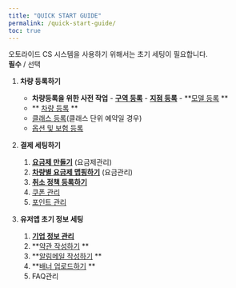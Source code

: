 ```yaml
---
title: "QUICK START GUIDE"
permalink: /quick-start-guide/
toc: true
---
```


오토라이드 CS 시스템을 사용하기 위해서는 초기 세팅이 필요합니다.  
**필수** / 선택


1.  **차량 등록하기**  
	- **차량등록을 위한 사전 작업**
				- **[구역 등록]([https://otoride.github.io/OTORIDE3.0_Manual_Ko/registerVehicle/#%EA%B5%AC%EC%97%AD%EC%9D%84--%EB%93%B1%EB%A1%9D%ED%95%98%EB%8A%94--%EB%B0%A9%EB%B2%95](https://otoride.github.io/OTORIDE3.0_Manual_Ko/registerVehicle/#%EA%B5%AC%EC%97%AD%EC%9D%84--%EB%93%B1%EB%A1%9D%ED%95%98%EB%8A%94--%EB%B0%A9%EB%B2%95))**
				- **[지점 등록]([https://otoride.github.io/OTORIDE3.0_Manual_Ko/registerVehicle/#%EC%A7%80%EC%A0%90%EC%9D%84--%EB%93%B1%EB%A1%9D%ED%95%98%EB%8A%94--%EB%B0%A9%EB%B2%95](https://otoride.github.io/OTORIDE3.0_Manual_Ko/registerVehicle/#%EC%A7%80%EC%A0%90%EC%9D%84--%EB%93%B1%EB%A1%9D%ED%95%98%EB%8A%94--%EB%B0%A9%EB%B2%95))**
				- **[모델 등록](https://otoride.github.io/OTORIDE3.0_Manual_Ko/registerVehicle/#%EC%B0%A8%EB%9F%89%EC%9D%98--%EB%AA%A8%EB%8D%B8%EC%9D%84--%EB%93%B1%EB%A1%9D%ED%95%98%EB%8A%94--%EB%B0%A9%EB%B2%95)	**
	-  ** [차량 등록](https://otoride.github.io/OTORIDE3.0_Manual_Ko/registerVehicle/#%EC%8B%A0%EA%B7%9C-%EC%B0%A8%EB%9F%89%EC%9D%84-%EB%93%B1%EB%A1%9D%ED%95%98%EB%8A%94-%EB%B0%A9%EB%B2%95) **
	- [클래스 등록](https://otoride.github.io/OTORIDE3.0_Manual_Ko/registerVehicle/#%ED%81%B4%EB%9E%98%EC%8A%A4%EB%A5%BC--%EB%93%B1%EB%A1%9D%ED%95%98%EB%8A%94--%EB%B0%A9%EB%B2%95)(클래스 단위 예약일 경우)
	- [옵션 및 보험 등록](https://otoride.github.io/OTORIDE3.0_Manual_Ko/registerVehicle/#%EC%98%B5%EC%85%98%EC%9D%84--%EB%93%B1%EB%A1%9D%ED%95%98%EB%8A%94--%EB%B0%A9%EB%B2%95)

2.  **결제 세팅하기**
    1.  **[요금제 만들기](https://otoride.github.io/OTORIDE3.0_Manual_Ko/payment/#%EC%9A%94%EA%B8%88%EC%A0%9C%EB%A5%BC--%EB%93%B1%EB%A1%9D%ED%95%98%EB%8A%94--%EB%B0%A9%EB%B2%95)** (요금제관리)
    2.  **[차량별 요금제 맵핑하기](https://otoride.github.io/OTORIDE3.0_Manual_Ko/payment/#%EC%9A%94%EA%B8%88%EC%A0%9C%EB%A5%BC--%EC%B0%A8%EB%9F%89%EC%97%90--%EB%A7%B5%ED%95%91%ED%95%98%EB%8A%94--%EB%B0%A9%EB%B2%95)** (요금관리)
    3.  **[취소 정책 등록하기](https://otoride.github.io/OTORIDE3.0_Manual_Ko/payment/#%EC%B7%A8%EC%86%8C--%EC%A0%95%EC%B1%85%EC%9D%84--%EB%93%B1%EB%A1%9D%ED%95%98%EB%8A%94--%EB%B0%A9%EB%B2%95)**
    4.  [쿠폰 관리](https://otoride.github.io/OTORIDE3.0_Manual_Ko/payment/#%EC%BF%A0%ED%8F%B0%EA%B4%80%EB%A6%AC)
    5.  [포인트 관리](https://otoride.github.io/OTORIDE3.0_Manual_Ko/payment/#%ED%8F%AC%EC%9D%B8%ED%8A%B8%EA%B4%80%EB%A6%AC)

3.  **유저앱 초기 정보 세팅**
	1.   **[기업 정보 관리](https://otoride.github.io/OTORIDE3.0_Manual_Ko/SetInfo/#%EA%B8%B0%EC%97%85%EC%A0%95%EB%B3%B4%EA%B4%80%EB%A6%AC)**
	2.  **[약관 작성하기](https://otoride.github.io/OTORIDE3.0_Manual_Ko/SetInfo/#%EC%95%BD%EA%B4%80%EA%B4%80%EB%A6%AC) **
	4.   **[알림메일 작성하기](https://otoride.github.io/OTORIDE3.0_Manual_Ko/SetInfo/#%EC%95%8C%EB%A6%BC%EB%A9%94%EC%9D%BC--%EA%B4%80%EB%A6%AC) **
	5.   **[배너 업로드하기](https://otoride.github.io/OTORIDE3.0_Manual_Ko/SetInfo/#%EB%B0%B0%EB%84%88--%EA%B4%80%EB%A6%AC) **
	6. FAQ관리